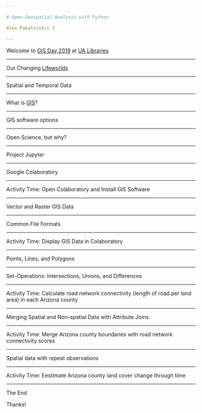 ```yaml
---

# Open-Geospatial Analysis with Python

Alex Pakalniskis 3

---
```


Welcome to [GIS Day 2019](https://libguides.library.arizona.edu/c.php?g=448632&p=6942703) at [UA Libraries](https://new.library.arizona.edu/)

---

Our Changing [Lifeworlds](https://en.wikipedia.org/wiki/Lifeworld)

---

Spatial and Temporal Data

---

What is [GIS](https://en.wikipedia.org/wiki/Geographic_information_system)?

---

GIS software options

---

Open Science, but why?

---

Project Jupyter

---

Google Colaboratory

---

Activity Time: Open Colaboratory and Install GIS Software

---

Vector and Raster GIS Data

---

Common File Formats

---

Activity Time: Display GIS Data in Colaboratory

---

Points, Lines, and Polygons

---

Set-Operations: Intersections, Unions, and Differences

---

Activity Time: Calculate road network connectivity (length of road per land area) in each Arizona county

---

Merging Spatial and Non-spatial Data with Attribute Joins

---

Activity Time: Merge Arizona county boundaries with road network connectivity scores

---

Spatial data with repeat observations

---

Activity Time: Eestimate Arizona county land cover change through time

---

The End

Thanks!





